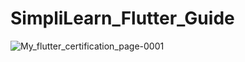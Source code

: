 # SimpliLearn_Flutter_Guide
![My_flutter_certification_page-0001](https://user-images.githubusercontent.com/71211299/181738672-69859ff5-1c66-4523-ac2c-0e63a31e7dc3.jpg)
